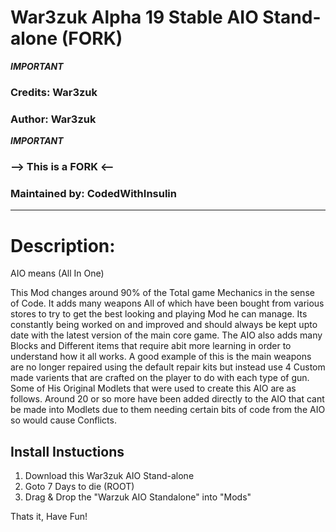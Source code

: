 # War3zuk Alpha 19 Stable AIO Stand-alone (FORK)
***IMPORTANT***
### Credits: War3zuk
### Author: War3zuk
***IMPORTANT***
### --> This is a FORK <--
### Maintained by: CodedWithInsulin

-------------------------------------------------

# Description:
AIO means (All In One)

This Mod changes around 90% of the Total game Mechanics in the sense of Code.
It adds many weapons All of which have been bought from various stores to try to get the best looking and playing Mod he can manage.
Its constantly being worked on and improved and should always be kept upto date with the latest version of the main core game. 
The AIO also adds many Blocks and Different items that require abit more learning in order to understand how it all works. 
A good example of this is the main weapons are no longer repaired using the default repair kits but instead use 4 Custom made varients that are crafted on the player to do with each type of gun. 
Some of His Original Modlets that were used to create this AIO are as follows. 
Around 20 or so more have been added directly to the AIO that cant be made into Modlets due to them needing certain bits of code from the AIO so would cause Conflicts.

## Install Instuctions
1. Download this War3zuk AIO Stand-alone
2. Goto 7 Days to die (ROOT)
3. Drag & Drop the "Warzuk AIO Standalone" into "Mods"

Thats it, Have Fun!
